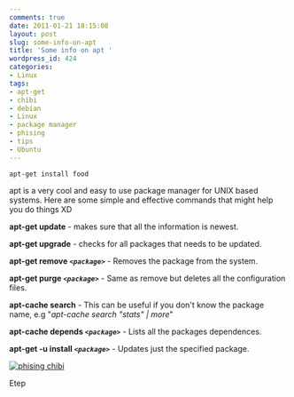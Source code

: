```yaml
---
comments: true
date: 2011-01-21 18:15:08
layout: post
slug: some-info-on-apt
title: 'Some info on apt '
wordpress_id: 424
categories:
- Linux
tags:
- apt-get
- chibi
- debian
- Linux
- package manager
- phising
- tips
- Ubuntu
---
```


`apt-get install food`

apt is a very cool and easy to use package manager for UNIX based systems.  Here are some simple and effective commands that might help you do things XD

**apt-get update** - makes sure that all the information is newest.

**apt-get upgrade** - checks for all packages that needs to be updated.

**apt-get remove _`<package>`_** - Removes the package from the system.

**apt-get purge _`<package>`_** - Same as remove but deletes all the configuration files.

**apt-cache search** - This can be useful if you don't know the package name, e.g "_apt-cache search "stats" | more_"

**apt-cache depends _`<package>`_** - Lists all the packages dependences.

**apt-get -u install _`<package>`_** - Updates just the specified package.


[![phising chibi](http://nationpigeon.com/wordpress/wp-content/uploads//2011/01/2446-anime-chibi-phising1-150x150.jpg)](http://nationpigeon.com/wordpress/wp-content/uploads//2011/01/2446-anime-chibi-phising1.jpg)


Etep
